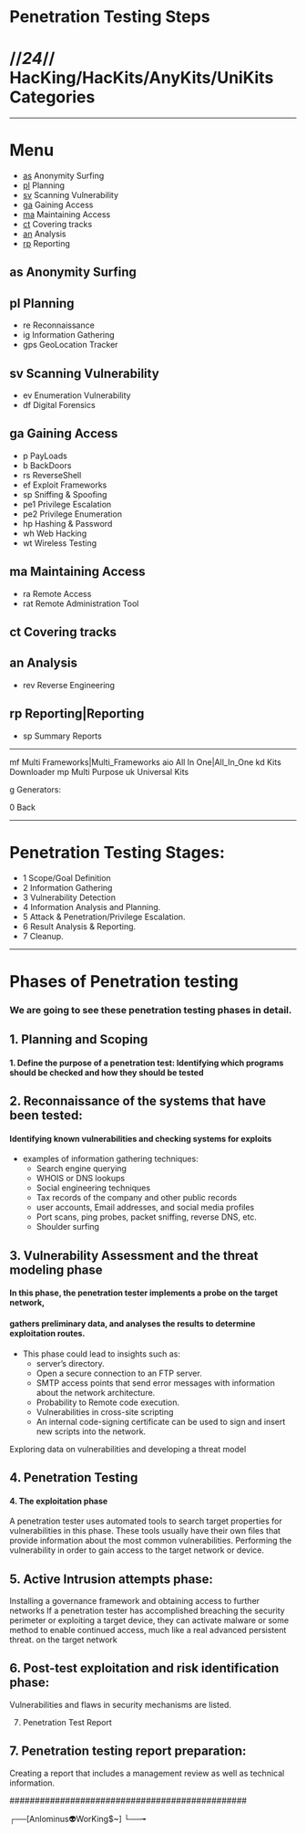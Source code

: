 #         Penetration Testing Steps           #
# //_24_//  HacKing/HacKits/AnyKits/UniKits Categories

---

# Menu

- [as](#Anonymity%20Surfing) Anonymity Surfing
- [pl](#Planning) Planning
- [sv](#Scanning%20Vulnerability) Scanning Vulnerability
- [ga](#Gaining%20Access) Gaining Access
- [ma](#Maintaining%20Access) Maintaining Access
- [ct](#ct%20Covering%20tracks) Covering tracks
- [an](#Analysis) Analysis
- [rp](#Reporting) Reporting

## as Anonymity Surfing

## pl Planning
* re Reconnaissance
* ig Information Gathering
* gps GeoLocation Tracker

## sv Scanning Vulnerability
* ev Enumeration Vulnerability
* df Digital Forensics

## ga Gaining Access
* p PayLoads
* b BackDoors
* rs ReverseShell
* ef Exploit Frameworks
* sp Sniffing & Spoofing
* pe1 Privilege Escalation
* pe2 Privilege Enumeration
* hp Hashing & Password
* wh Web Hacking
* wt Wireless Testing

## ma Maintaining Access
* ra Remote Access
* rat Remote Administration Tool

## ct Covering tracks

## an Analysis
* rev Reverse Engineering

## rp Reporting|Reporting
* sp Summary Reports

---

mf Multi Frameworks|Multi_Frameworks
aio All In One|All_In_One
kd Kits Downloader
mp Multi Purpose
uk Universal Kits

g Generators:

0 Back

---

# Penetration Testing Stages:

* 1 Scope/Goal Definition
* 2 Information Gathering
* 3 Vulnerability Detection
* 4 Information Analysis and Planning.
* 5 Attack & Penetration/Privilege Escalation.
* 6 Result Analysis & Reporting.
* 7 Cleanup.

---

# Phases of Penetration testing
### We are going to see these penetration testing phases in detail.

## 1. Planning and Scoping
#### 1. Define the purpose of a penetration test: Identifying which programs should be checked and how they should be tested


## 2. Reconnaissance of the systems that have been tested:
#### Identifying known vulnerabilities and checking systems for exploits

- examples of information gathering techniques:
    - Search engine querying
    - WHOIS or DNS lookups
    - Social engineering techniques
    - Tax records of the company and other public records
    - user accounts, Email addresses, and social media profiles
    - Port scans, ping probes, packet sniffing, reverse DNS, etc.
    - Shoulder surfing

## 3. Vulnerability Assessment and the threat modeling phase
#### In this phase, the penetration tester implements a probe on the target network,
#### gathers preliminary data, and analyses the results to determine exploitation routes.

- This phase could lead to insights such as:
    - server’s directory.
    - Open a secure connection to an FTP server.
    - SMTP access points that send error messages with information about the network architecture.
    - Probability to Remote code execution.
    - Vulnerabilities in cross-site scripting
    - An internal code-signing certificate can be used to sign and insert new scripts into the network.

Exploring data on vulnerabilities and developing a threat model


## 4. Penetration Testing
#### 4. The exploitation phase
A penetration tester uses automated tools to search target properties for vulnerabilities in this phase.
These tools usually have their own files that provide information about the most common vulnerabilities.
Performing the vulnerability in order to gain access to the target network or device.

## 5. Active Intrusion attempts phase:
Installing a governance framework and obtaining access to further networks
If a penetration tester has accomplished breaching the security perimeter or exploiting a target device, they can activate malware or some method to enable continued access, much like a real advanced persistent threat.
 on the target network

## 6. Post-test exploitation and risk identification phase:
Vulnerabilities and flaws in security mechanisms are listed.

7. Penetration Test Report
## 7. Penetration testing report preparation:
Creating a report that includes a management review as well as technical information.

###############################################

┌──[Anlominus👽WorKing$~]
└──╼
